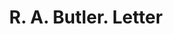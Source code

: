 ---
doi: 10.7916/D8K65W75
date_other: '1880'
date_other_textual: 1880-1889
form: correspondence
genre:
- Letters (correspondence)
name:
- R. A. Butler
object_in_context_url: https://biggert.cul.columbia.edu/items/view/ave_biggert_01523
subject_hierarchical_geographic:
- Central Falls, Rhode Island, United States
subject_name:
- R. A. Butler
title: R. A. Butler. Letter
sort_title: R. A. Butler. Letter
call_number: ave_biggert_01523
coordinates:
- 41.891666666666666,-71.39111111111112
pid: ave_biggert_01523
identifiers: ave_biggert_01523
thumbnail: https://derivativo-2.library.columbia.edu/iiif/2/ldpd:343950/full/!256,256/0/native.jpg
permalink: /biggert/ave_biggert_01523/
layout: iiif-image-page
---